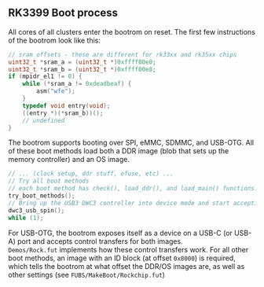 ## RK3399 Boot process
All cores of all clusters enter the bootrom on reset. The first few instructions of the bootrom look like this:
```c
// sram offsets - these are different for rk33xx and rk35xx chips
uint32_t *sram_a = (uint32_t *)0xffff00e0;
uint32_t *sram_b = (uint32_t *)0xffff00e8;
if (mpidr_el1 != 0) {
	while (*sram_a != 0xdeadbeaf) {
		asm("wfe");
	}
	typedef void entry(void);
	((entry *)(*sram_b))();
	// undefined
}
```

The bootrom supports booting over SPI, eMMC, SDMMC, and USB-OTG. All of these boot methods load both a DDR image (blob that sets up the memory controller) and an OS image.
```c
// ... (clock setup, ddr stuff, efuse, etc) ...
// Try all boot methods
// each boot method has check(), load_ddr(), and load_main() functions.
try_boot_methods();
// Bring up the USB3 DWC3 controller into device mode and start accepting control transfers
dwc3_usb_spin();
while (1);
```

For USB-OTG, the bootrom exposes itself as a device on a USB-C (or USB-A) port and accepts control transfers for both images.  
`Demos/Rock.fut` implements how these control transfers work.
For all other boot methods, an image with an ID block (at offset `0x8000`) is required, which tells the bootrom at what offset
the DDR/OS images are, as well as other settings (see `FUBS/MakeBoot/Rockchip.fut`)
